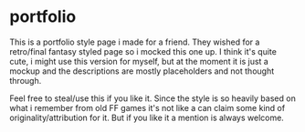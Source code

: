 # portfolio
This is a portfolio style page i made for a friend. They wished for a retro/final fantasy styled page so i mocked this one up.
I think it's quite cute, i might use this version for myself, but at the moment it is just a mockup and the descriptions are mostly placeholders and not thought through. 

Feel free to steal/use this if you like it. Since the style is so heavily based on what i remember from old FF games it's not like a can claim some kind of originality/attribution for it. But if you like it a mention is always welcome. 
